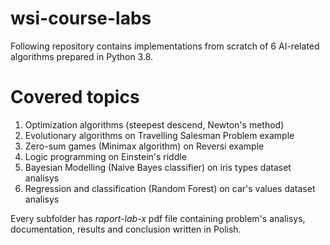 # wsi-course-labs
Following repository contains implementations from scratch of 6 AI-related algorithms prepared in Python 3.8.

# Covered topics
1. Optimization algorithms (steepest descend, Newton's method) 
2. Evolutionary algorithms on Travelling Salesman Problem example
3. Zero-sum games (Minimax algorithm) on Reversi example
4. Logic programming on Einstein's riddle
5. Bayesian Modelling (Naive Bayes classifier) on iris types dataset analisys
6. Regression and classification (Random Forest) on car's values dataset analisys

Every subfolder has _raport-lab-x_ pdf file containing problem's analisys, documentation, results and conclusion written in Polish.
